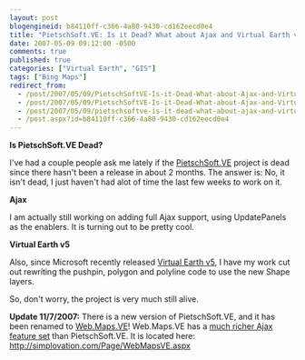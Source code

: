 ```yaml
---
layout: post
blogengineid: b84110ff-c366-4a80-9430-cd162eecd0e4
title: "PietschSoft.VE: Is it Dead? What about Ajax and Virtual Earth v5?"
date: 2007-05-09 09:12:00 -0500
comments: true
published: true
categories: ["Virtual Earth", "GIS"]
tags: ["Bing Maps"]
redirect_from: 
  - /post/2007/05/09/PietschSoftVE-Is-it-Dead-What-about-Ajax-and-Virtual-Earth-v5.aspx
  - /post/2007/05/09/PietschSoftVE-Is-it-Dead-What-about-Ajax-and-Virtual-Earth-v5
  - /post/2007/05/09/pietschsoftve-is-it-dead-what-about-ajax-and-virtual-earth-v5
  - /post.aspx?id=b84110ff-c366-4a80-9430-cd162eecd0e4
---
```

<!-- more -->


**Is PietschSoft.VE Dead?**



I&#39;ve had a couple people ask me lately if the <a href="http://simplovation.com/Page/WebMapsVE.aspx">PietschSoft.VE</a> project is dead since there hasn&#39;t been a release in about 2 months. The answer is: No, it isn&#39;t dead, I just haven&#39;t had alot of time the last few weeks to work on it.



**Ajax**



I am actually still working on adding full Ajax support, using UpdatePanels as the enablers. It is turning out to be pretty cool.



**Virtual Earth v5**



Also, since Microsoft recently released <a href="http://dev.live.com/virtualearth">Virtual Earth v5</a>, I have my work cut out rewriting the pushpin, polygon and polyline code to use the new Shape layers.



So, don&#39;t worry, the project is very much still alive.



**Update 11/7/2007:** There is a new version of PietschSoft.VE, and it has been renamed to <a href="http://simplovation.com/Page/WebMapsVE.aspx">Web.Maps.VE</a>! Web.Maps.VE has a <a href="http://simplovation.com/Page/WebMapsVE.aspx">much richer Ajax feature set</a> than PietschSoft.VE. It is located here: <a href="http://simplovation.com/Page/WebMapsVE.aspx">http://simplovation.com/Page/WebMapsVE.aspx</a>


